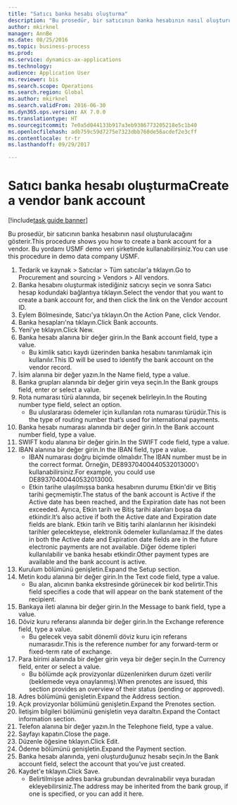 ```yaml
--- 
title: "Satıcı banka hesabı oluşturma"
description: "Bu prosedür, bir satıcının banka hesabının nasıl oluşturulacağını gösterir."
author: mkirknel
manager: AnnBe
ms.date: 08/25/2016
ms.topic: business-process
ms.prod: 
ms.service: dynamics-ax-applications
ms.technology: 
audience: Application User
ms.reviewer: bis
ms.search.scope: Operations
ms.search.region: Global
ms.author: mkirknel
ms.search.validFrom: 2016-06-30
ms.dyn365.ops.version: AX 7.0.0
ms.translationtype: HT
ms.sourcegitcommit: 7e0a5d044133b917a3eb9386773205218e5c1b40
ms.openlocfilehash: adb759c59d7275e7323dbb760de56acdef2e3cff
ms.contentlocale: tr-tr
ms.lasthandoff: 09/29/2017

---
```

# <a name="create-a-vendor-bank-account"></a><span data-ttu-id="f8b27-103">Satıcı banka hesabı oluşturma</span><span class="sxs-lookup"><span data-stu-id="f8b27-103">Create a vendor bank account</span></span>

[!include[task guide banner](../../includes/task-guide-banner.md)]

<span data-ttu-id="f8b27-104">Bu prosedür, bir satıcının banka hesabının nasıl oluşturulacağını gösterir.</span><span class="sxs-lookup"><span data-stu-id="f8b27-104">This procedure shows you how to create a bank account for a vendor.</span></span> <span data-ttu-id="f8b27-105">Bu yordamı USMF demo veri şirketinde kullanabilirsiniz.</span><span class="sxs-lookup"><span data-stu-id="f8b27-105">You can use this procedure in demo data company USMF.</span></span>

1. <span data-ttu-id="f8b27-106">Tedarik ve kaynak > Satıcılar > Tüm satıcılar'a tıklayın.</span><span class="sxs-lookup"><span data-stu-id="f8b27-106">Go to Procurement and sourcing > Vendors > All vendors.</span></span>
2. <span data-ttu-id="f8b27-107">Banka hesabını oluşturmak istediğiniz satıcıyı seçin ve sonra Satıcı hesap kodundaki bağlantıya tıklayın.</span><span class="sxs-lookup"><span data-stu-id="f8b27-107">Select the vendor that you want to create a bank account for, and then click the link on the Vendor account ID.</span></span>
3. <span data-ttu-id="f8b27-108">Eylem Bölmesinde, Satıcı'ya tıklayın.</span><span class="sxs-lookup"><span data-stu-id="f8b27-108">On the Action Pane, click Vendor.</span></span>
4. <span data-ttu-id="f8b27-109">Banka hesapları'na tıklayın.</span><span class="sxs-lookup"><span data-stu-id="f8b27-109">Click Bank accounts.</span></span>
5. <span data-ttu-id="f8b27-110">Yeni'ye tıklayın.</span><span class="sxs-lookup"><span data-stu-id="f8b27-110">Click New.</span></span>
6. <span data-ttu-id="f8b27-111">Banka hesabı alanına bir değer girin.</span><span class="sxs-lookup"><span data-stu-id="f8b27-111">In the Bank account field, type a value.</span></span>
    * <span data-ttu-id="f8b27-112">Bu kimlik satıcı kaydı üzerinden banka hesabını tanımlamak için kullanılır.</span><span class="sxs-lookup"><span data-stu-id="f8b27-112">This ID will be used to identify the bank account on the vendor record.</span></span>  
7. <span data-ttu-id="f8b27-113">İsim alanına bir değer yazın.</span><span class="sxs-lookup"><span data-stu-id="f8b27-113">In the Name field, type a value.</span></span>
8. <span data-ttu-id="f8b27-114">Banka grupları alanında bir değer girin veya seçin.</span><span class="sxs-lookup"><span data-stu-id="f8b27-114">In the Bank groups field, enter or select a value.</span></span>
9. <span data-ttu-id="f8b27-115">Rota numarası türü alanında, bir seçenek belirleyin.</span><span class="sxs-lookup"><span data-stu-id="f8b27-115">In the Routing number type field, select an option.</span></span>
    * <span data-ttu-id="f8b27-116">Bu uluslararası ödemeler için kullanılan rota numarası türüdür.</span><span class="sxs-lookup"><span data-stu-id="f8b27-116">This is the type of routing number that’s used for international payments.</span></span>  
10. <span data-ttu-id="f8b27-117">Banka hesabı numarası alanında bir değer girin.</span><span class="sxs-lookup"><span data-stu-id="f8b27-117">In the Bank account number field, type a value.</span></span>
11. <span data-ttu-id="f8b27-118">SWIFT kodu alanına bir değer girin.</span><span class="sxs-lookup"><span data-stu-id="f8b27-118">In the SWIFT code field, type a value.</span></span>
12. <span data-ttu-id="f8b27-119">IBAN alanına bir değer girin.</span><span class="sxs-lookup"><span data-stu-id="f8b27-119">In the IBAN field, type a value.</span></span>
    * <span data-ttu-id="f8b27-120">IBAN numarası doğru biçimde olmalıdır.</span><span class="sxs-lookup"><span data-stu-id="f8b27-120">The IBAN number must be in the correct format.</span></span> <span data-ttu-id="f8b27-121">Örneğin, DE89370400440532013000'ı kullanabilirsiniz.</span><span class="sxs-lookup"><span data-stu-id="f8b27-121">For example, you could use DE89370400440532013000.</span></span>  
    * <span data-ttu-id="f8b27-122">Etkin tarihe ulaşılmışsa banka hesabının durumu Etkin'dir ve Bitiş tarihi geçmemiştir.</span><span class="sxs-lookup"><span data-stu-id="f8b27-122">The status of the bank account is Active if the Active date has been reached, and the Expiration date has not been exceeded.</span></span> <span data-ttu-id="f8b27-123">Ayrıca, Etkin tarih ve Bitiş tarihi alanları boşsa da etkindir.</span><span class="sxs-lookup"><span data-stu-id="f8b27-123">It’s also active if both the Active date and Expiration date fields are blank.</span></span> <span data-ttu-id="f8b27-124">Etkin tarih ve Bitiş tarihi alanlarının her ikisindeki tarihler gelecekteyse, elektronik ödemeler kullanılamaz.</span><span class="sxs-lookup"><span data-stu-id="f8b27-124">If the dates in both the Active date and Expiration date fields are in the future electronic payments are not available.</span></span> <span data-ttu-id="f8b27-125">Diğer ödeme tipleri kullanılabilir ve banka hesabı etkindir.</span><span class="sxs-lookup"><span data-stu-id="f8b27-125">Other payment types are available and the bank account is active.</span></span>  
13. <span data-ttu-id="f8b27-126">Kurulum bölümünü genişletin.</span><span class="sxs-lookup"><span data-stu-id="f8b27-126">Expand the Setup section.</span></span>
14. <span data-ttu-id="f8b27-127">Metin kodu alanına bir değer girin.</span><span class="sxs-lookup"><span data-stu-id="f8b27-127">In the Text code field, type a value.</span></span>
    * <span data-ttu-id="f8b27-128">Bu alan, alıcının banka ekstresinde görünecek bir kod belirtir.</span><span class="sxs-lookup"><span data-stu-id="f8b27-128">This field specifies a code that will appear on the bank statement of the recipient.</span></span>  
15. <span data-ttu-id="f8b27-129">Bankaya ileti alanına bir değer girin.</span><span class="sxs-lookup"><span data-stu-id="f8b27-129">In the Message to bank field, type a value.</span></span>
16. <span data-ttu-id="f8b27-130">Döviz kuru referansı alanında bir değer girin.</span><span class="sxs-lookup"><span data-stu-id="f8b27-130">In the Exchange reference field, type a value.</span></span>
    * <span data-ttu-id="f8b27-131">Bu gelecek veya sabit dönemli döviz kuru için referans numarasıdır.</span><span class="sxs-lookup"><span data-stu-id="f8b27-131">This is the reference number for any forward-term or fixed-term rate of exchange.</span></span>  
17. <span data-ttu-id="f8b27-132">Para birimi alanında bir değer girin veya bir değer seçin.</span><span class="sxs-lookup"><span data-stu-id="f8b27-132">In the Currency field, enter or select a value.</span></span>
    * <span data-ttu-id="f8b27-133">Bu bölümde açık provizyonlar düzenlenirken durum özeti verilir (beklemede veya onaylanmış).</span><span class="sxs-lookup"><span data-stu-id="f8b27-133">When prenotes are issued, this section provides an overview of their status (pending or approved).</span></span>  
18. <span data-ttu-id="f8b27-134">Adres bölümünü genişletin.</span><span class="sxs-lookup"><span data-stu-id="f8b27-134">Expand the Address section.</span></span>
19. <span data-ttu-id="f8b27-135">Açık provizyonlar bölümünü genişletin.</span><span class="sxs-lookup"><span data-stu-id="f8b27-135">Expand the Prenotes section.</span></span>
20. <span data-ttu-id="f8b27-136">İletişim bilgileri bölümünü genişletin veya daraltın.</span><span class="sxs-lookup"><span data-stu-id="f8b27-136">Expand the Contact information section.</span></span>
21. <span data-ttu-id="f8b27-137">Telefon alanına bir değer yazın.</span><span class="sxs-lookup"><span data-stu-id="f8b27-137">In the Telephone field, type a value.</span></span>
22. <span data-ttu-id="f8b27-138">Sayfayı kapatın.</span><span class="sxs-lookup"><span data-stu-id="f8b27-138">Close the page.</span></span>
23. <span data-ttu-id="f8b27-139">Düzenle öğesine tıklayın.</span><span class="sxs-lookup"><span data-stu-id="f8b27-139">Click Edit.</span></span>
24. <span data-ttu-id="f8b27-140">Ödeme bölümünü genişletin.</span><span class="sxs-lookup"><span data-stu-id="f8b27-140">Expand the Payment section.</span></span>
25. <span data-ttu-id="f8b27-141">Banka hesabı alanında, yeni oluşturduğunuz hesabı seçin.</span><span class="sxs-lookup"><span data-stu-id="f8b27-141">In the Bank  account field, select the account that you’ve just created.</span></span>
26. <span data-ttu-id="f8b27-142">Kaydet'e tıklayın.</span><span class="sxs-lookup"><span data-stu-id="f8b27-142">Click Save.</span></span>
    * <span data-ttu-id="f8b27-143">Belirtilmişse adres banka grubundan devralınabilir veya buradan ekleyebilirsiniz.</span><span class="sxs-lookup"><span data-stu-id="f8b27-143">The address may be inherited from the bank group, if one is specified, or you can add it here.</span></span>  



